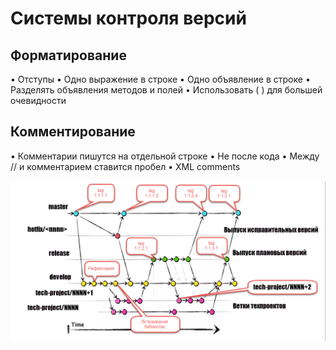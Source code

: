 # Системы контроля версий

## Форматирование

• Отступы
• Одно выражение в строке
• Одно объявление в строке
• Разделять объявления методов и полей
• Использовать ( ) для большей очевидности
## Комментирование
• Комментарии пишутся на отдельной строке
• Не после кода
• Между // и комментарием ставится пробел
• XML comments



![Image alt](https://github.com/IlyaGall/C-/blob/main/16%20%D0%A1%D0%B8%D1%81%D1%82%D0%B5%D0%BC%D1%8B%20%D0%BA%D0%BE%D0%BD%D1%82%D1%80%D0%BE%D0%BB%D1%8F%20%D0%B2%D0%B5%D1%80%D1%81%D0%B8%D0%B9/img/2.png)

